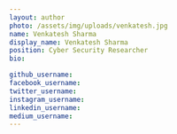 ```yaml
---
layout: author
photo: /assets/img/uploads/venkatesh.jpg
name: Venkatesh Sharma
display_name: Venkatesh Sharma
position: Cyber Security Researcher
bio:

github_username: 
facebook_username: 
twitter_username: 
instagram_username:
linkedin_username: 
medium_username: 
---
```

